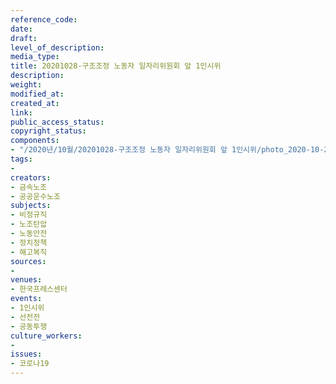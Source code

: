 ```yaml
---
reference_code: 
date: 
draft: 
level_of_description: 
media_type: 
title: 20201028-구조조정 노동자 일자리위원회 앞 1인시위
description: 
weight: 
modified_at: 
created_at: 
link: 
public_access_status: 
copyright_status: 
components:
- "/2020년/10월/20201028-구조조정 노동자 일자리위원회 앞 1인시위/photo_2020-10-28_07-57-49.jpg"
tags:
- 
creators:
- 금속노조
- 공공운수노조
subjects:
- 비정규직
- 노조탄압
- 노동안전
- 정치정책
- 해고복직
sources:
- 
venues:
- 한국프레스센터
events:
- 1인시위
- 선전전
- 공동투쟁
culture_workers:
- 
issues:
- 코로나19
---
```

